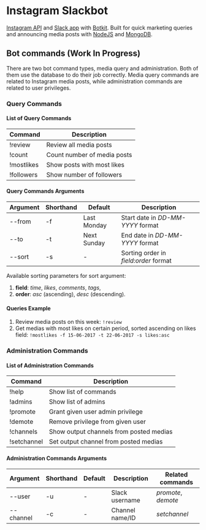 # Instagram Slackbot

[Instagram API](https://www.instagram.com/developer/endpoints/) and [Slack app](https://efishery.slack.com/apps) with [Botkit](https://github.com/howdyai/botkit). Built for quick marketing queries and announcing media posts with [NodeJS](http://nodejs.org/) and [MongoDB](https://www.mongodb.com/).

## Bot commands (Work In Progress)

There are two bot command types, media query and administration. Both of them use the database to do their job correctly. Media query commands are related to Instagram media posts, while administration commands are related to user privileges.

### Query Commands

#### List of Query Commands

Command     | Description                 |
----------- | --------------------------- |
!review     | Review all media posts      |
!count      | Count number of media posts |
!mostlikes  | Show posts with most likes  |
!followers  | Show number of followers    |

#### Query Commands Arguments

Argument     | Shorthand     | Default          | Description                           |
------------ | ------------- | ---------------- | ------------------------------------- |
--from       | -f            | Last Monday      | Start date in *DD-MM-YYYY* format     |
--to         | -t            | Next Sunday      | End date in *DD-MM-YYYY* format       |
--sort       | -s            | -                | Sorting order in *field:order* format |

Available sorting parameters for sort argument:

1. **field**: *time*, *likes*, *comments*, *tags*,
2. **order**: *asc* (ascending), *desc* (descending).

#### Queries Example

1. Review media posts on this week: `!review`
2. Get medias with most likes on certain period, sorted ascending on likes field: `!mostlikes -f 15-06-2017 -t 22-06-2017 -s likes:asc`

### Administration Commands

#### List of Administration Commands

Command     | Description                             |
----------- | --------------------------------------- |
!help       | Show list of commands                   |
!admins     | Show list of admins                     |
!promote    | Grant given user admin privilege        |
!demote     | Remove privilege from given user        |
!channels   | Show output channels from posted medias |
!setchannel | Set output channel from posted medias   |

#### Administration Commands Arguments

Argument     | Shorthand     | Default          | Description     | Related commands    |
------------ | ------------- | ---------------- | --------------- | ------------------- |
--user       | -u            | -                | Slack username  | *promote*, *demote* |
--channel    | -c            | -                | Channel name/ID | *setchannel*        |
